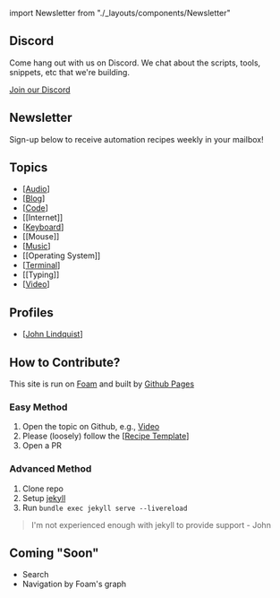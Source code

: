 import Newsletter from "./\_layouts/components/Newsletter"

## Discord

Come hang out with us on Discord. We chat about the scripts, tools, snippets, etc that we're building.

[Join our Discord](https://discord.gg/ma8Dq4)

## Newsletter

Sign-up below to receive automation recipes weekly in your mailbox!
<Newsletter/>

## Topics

- [[Audio]]
- [[Blog]]
- [[Code]]
- [[Internet]]
- [[Keyboard]]
- [[Mouse]]
- [[Music]]
- [[Operating System]]
- [[Terminal]]
- [[Typing]]
- [[Video]]

## Profiles

- [[John Lindquist]]

## How to Contribute?

This site is run on [Foam](https://github.com/foambubble/foam) and built by [Github Pages](https://pages.github.com/)

### Easy Method

1. Open the topic on Github, e.g., [Video](https://github.com/johnlindquist/automatoes.com/blob/master/blog.md)
2. Please (loosely) follow the [[Recipe Template]]
3. Open a PR

### Advanced Method

1. Clone repo
2. Setup [jekyll](https://jekyllrb.com/)
3. Run `bundle exec jekyll serve --livereload`

> I'm not experienced enough with jekyll to provide support - John

## Coming "Soon"

- Search
- Navigation by Foam's graph

[//begin]: # "Autogenerated link references for markdown compatibility"
[Audio]: audio "Audio"
[Blog]: blog "Blog"
[Code]: code "Code"
[Keyboard]: keyboard "Keyboard"
[Music]: music "Music"
[Terminal]: terminal "Terminal"
[Video]: video "Video"
[John Lindquist]: john-lindquist "John Lindquist"
[Recipe Template]: recipe-template "Recipe Template"
[//end]: # "Autogenerated link references"
